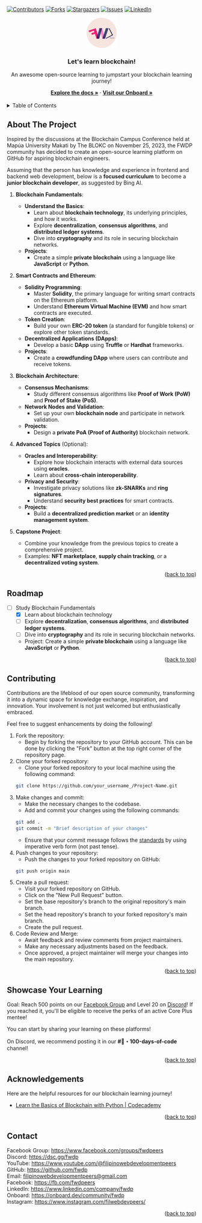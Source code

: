 <a name="readme-top"></a>

<!-- PROJECT SHIELDS -->

[![Contributors][contributors-shield]][contributors-url]
[![Forks][forks-shield]][forks-url]
[![Stargazers][stars-shield]][stars-url]
[![Issues][issues-shield]][issues-url]
[![LinkedIn][linkedin-shield]][linkedin-url]

<div align="center">
    <a href="https://github.com/FWDP/learn-blockchain/">
        <img src="assets/fwdp main logo.png" alt="FWDP Logo" height="80">
    </a>
    <h3 align="center">Let's learn blockchain!</h3>
    <p>An awesome open-source learning to jumpstart your blockchain learning journey!</p>
    <a href="https://github.com/FWDP/learn-blockchain/"><strong>Explore the docs »</strong></a>
     ·
    <a href="https://onboard.dev/community/fwdp"><strong>Visit our Onboard »</strong></a>
    <br />
    <br />
</div>

<details>
  <summary>Table of Contents</summary>
  <ol>
    <li>
      <a href="#about-the-project">About The Project</a>
    </li>
    <li><a href="#roadmap">Roadmap</a></li>
    <li><a href="#contributing">Contributing</a></li>
    <li><a href="#showcase-your-learning">Showcase Your Learning</a></li>
    <li><a href="#acknowledgements">Acknowledgements</a></li>
    <li><a href="#contact">Contact</a></li>        
  </ol>
</details>

<!-- ABOUT THE PROJECT -->
## About The Project

Inspired by the discussions at the Blockchain Campus Conference held at Mapúa University Makati by The BLOKC on November 25, 2023, the FWDP community has decided to create an open-source learning platform on GitHub for aspiring blockchain engineers.

Assuming that the person has knowledge and experience in frontend and backend web development, below is a **focused curriculum** to become a **junior blockchain developer**, as suggested by Bing AI.

1. **Blockchain Fundamentals**:
    - **Understand the Basics**:
        - Learn about **blockchain technology**, its underlying principles, and how it works.
        - Explore **decentralization**, **consensus algorithms**, and **distributed ledger systems**.
        - Dive into **cryptography** and its role in securing blockchain networks.
    - **Projects**:
        - Create a simple **private blockchain** using a language like **JavaScript** or **Python**.

2. **Smart Contracts and Ethereum**:
    - **Solidity Programming**:
        - Master **Solidity**, the primary language for writing smart contracts on the Ethereum platform.
        - Understand **Ethereum Virtual Machine (EVM)** and how smart contracts are executed.
    - **Token Creation**:
        - Build your own **ERC-20 token** (a standard for fungible tokens) or explore other token standards.
    - **Decentralized Applications (DApps)**:
        - Develop a basic **DApp** using **Truffle** or **Hardhat** frameworks.
    - **Projects**:
        - Create a **crowdfunding DApp** where users can contribute and receive tokens.

3. **Blockchain Architecture**:
    - **Consensus Mechanisms**:
        - Study different consensus algorithms like **Proof of Work (PoW)** and **Proof of Stake (PoS)**.
    - **Network Nodes and Validation**:
        - Set up your own **blockchain node** and participate in network validation.
    - **Projects**:
        - Design a **private PoA (Proof of Authority)** blockchain network.

4. **Advanced Topics** (Optional):
    - **Oracles and Interoperability**:
        - Explore how blockchain interacts with external data sources using **oracles**.
        - Learn about **cross-chain interoperability**.
    - **Privacy and Security**:
        - Investigate privacy solutions like **zk-SNARKs** and **ring signatures**.
        - Understand **security best practices** for smart contracts.
    - **Projects**:
        - Build a **decentralized prediction market** or an **identity management system**.

5. **Capstone Project**:
    - Combine your knowledge from the previous topics to create a comprehensive project.
    - Examples: **NFT marketplace**, **supply chain tracking**, or a **decentralized voting system**.

<p align="right">(<a href="#readme-top">back to top</a>)</p>

## Roadmap

- [ ] Study Blockchain Fundamentals
    - [x] Learn about blockchain technology
    - [ ] Explore **decentralization**, **consensus algorithms**, and **distributed ledger systems**.
    - [ ] Dive into **cryptography** and its role in securing blockchain networks.
    - Project: Create a simple **private blockchain** using a language like **JavaScript** or **Python**.


<p align="right">(<a href="#readme-top">back to top</a>)</p>

## Contributing
Contributions are the lifeblood of our open source community, transforming it into a dynamic space for knowledge exchange, inspiration, and innovation. Your involvement is not just welcomed but enthusiastically embraced. 

Feel free to suggest enhancements by doing the following!

1. Fork the repository:
    - Begin by forking the repository to your GitHub account. This can be done by clicking the "Fork" button at the top right corner of the repository page.
2. Clone your forked repository:
    - Clone your forked repository to your local machine using the following command:
    ```sh
    git clone https://github.com/your_username_/Project-Name.git
    ```
3. Make changes and commit:
    - Make the necessary changes to the codebase.
    - Add and commit your changes using the following commands: 
    ```sh
    git add .
    git commit -m "Brief description of your changes"
    ```
    - Ensure that your commit message follows the [standards](https://www.gitkraken.com/learn/git/best-practices/git-commit-message#using-imperative-verb-form) by using imperative verb form (not past tense).
4. Push changes to your repository:
    - Push the changes to your forked repository on GitHub: 
    ```sh
    git push origin main
    ```
5. Create a pull request:
    - Visit your forked repository on GitHub.
    - Click on the "New Pull Request" button.
    - Set the base repository's branch to the original repository's main branch.
    - Set the head repository's branch to your forked repository's main branch.
    - Create the pull request.
6. Code Review and Merge:
    - Await feedback and review comments from project maintainers.
    - Make any necessary adjustments based on the feedback.
    - Once approved, a project maintainer will merge your changes into the main repository.

<p align="right">(<a href="#readme-top">back to top</a>)</p>

## Showcase Your Learning

Goal: Reach 500 points on our [Facebook Group](https://fb.com/groups/fwdpeers) and Level 20 on [Discord](https://discord.com/servers/filipino-web-development-peers-996276138588524624)! If you reached it, you'll be eligible to receive the perks of an active Core Plus mentee!

You can start by sharing your learning on these platforms!

On Discord, we recommend posting it in our **#💯・100-days-of-code** channel!

<p align="right">(<a href="#readme-top">back to top</a>)</p>

## Acknowledgements

Here are the helpful resources for our blockchain learning journey!

* [Learn the Basics of Blockchain with Python | Codecademy](https://www.codecademy.com/enrolled/courses/introduction-to-blockchain)

<p align="right">(<a href="#readme-top">back to top</a>)</p>

## Contact

Facebook Group: https://www.facebook.com/groups/fwdpeers
<br/>
Discord: https://dsc.gg/fwdp
<br/>
YouTube: https://www.youtube.com/@filipinowebdevelopmentpeers
<br/>
GitHub: https://github.com/fwdp
<br/>
Email: filipinowebdevelopmentpeers@gmail.com
<br/>
Facebook: https://fb.com/fwdpeers
<br/>
LinkedIn: https://www.linkedin.com/company/fwdp
<br/>
Onboard: https://onboard.dev/community/fwdp
<br/>
Instagram: https://www.instagram.com/filwebdevpeers/
<br/>
<p align="right">(<a href="#readme-top">back to top</a>)</p>

<!-- MARKDOWN LINKS & IMAGES -->
<!-- https://www.markdownguide.org/basic-syntax/#reference-style-links -->
[contributors-shield]: https://img.shields.io/github/contributors/othneildrew/Best-README-Template.svg?style=for-the-badge
[contributors-url]: https://github.com/FWDP/learn-blockchain/graphs/contributors
[forks-shield]: https://img.shields.io/github/forks/othneildrew/Best-README-Template.svg?style=for-the-badge
[forks-url]: https://github.com/FWDP/learn-blockchain/network/members
[stars-shield]: https://img.shields.io/github/stars/othneildrew/Best-README-Template.svg?style=for-the-badge
[stars-url]: https://github.com/FWDP/learn-blockchain/stargazers
[issues-shield]: https://img.shields.io/github/issues/othneildrew/Best-README-Template.svg?style=for-the-badge
[issues-url]: https://github.com/FWDP/learn-blockchain/issues
[linkedin-shield]: https://img.shields.io/badge/-LinkedIn-black.svg?style=for-the-badge&logo=linkedin&colorB=555
[linkedin-url]: https://linkedin.com/company/fwdp